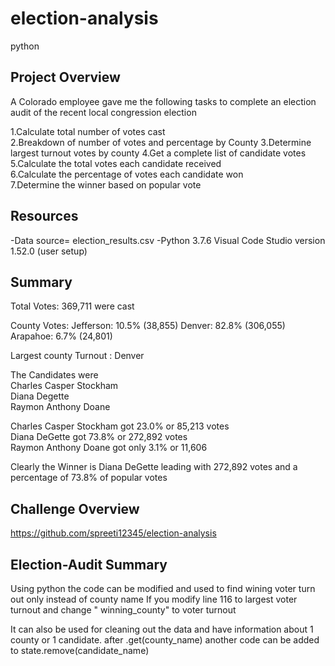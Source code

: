# election-analysis
python

## Project Overview

A Colorado employee gave me the following tasks to complete an election audit of the recent local congression election 

1.Calculate total number of votes cast  
2.Breakdown of number of votes and percentage by County
3.Determine largest turnout votes by county
4.Get a complete list of candidate votes 
5.Calculate the total votes each candidate received  
6.Calculate the percentage of votes each candidate won  
7.Determine the winner based on popular vote  

## Resources
-Data source= election_results.csv
-Python 3.7.6  Visual Code Studio version 1.52.0 (user setup)

## Summary

Total Votes: 369,711 were cast

County Votes:
Jefferson: 10.5% (38,855)
Denver: 82.8% (306,055)
Arapahoe: 6.7% (24,801)
 
Largest county Turnout : Denver 

The Candidates were  
Charles Casper Stockham  
Diana Degette  
Raymon Anthony Doane  

Charles Casper Stockham got 23.0% or 85,213 votes  
Diana DeGette got 73.8% or 272,892 votes  
Raymon Anthony Doane got only 3.1% or 11,606  

Clearly the Winner is Diana DeGette leading with 272,892 votes and a percentage of 73.8% of popular votes  

## Challenge Overview
https://github.com/spreeti12345/election-analysis 

## Election-Audit Summary
Using python the code can be modified and used to find wining voter turn out only instead of county name
If you modify line 116 to largest voter turnout and change " winning_county" to voter turnout

It can also be used for cleaning out the data and have information about 1 county or 1 candidate.
after .get(county_name) another code can be added to state.remove(candidate_name)  










